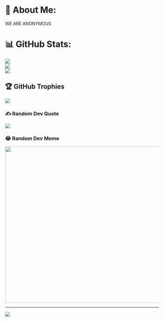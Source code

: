 # 💫 About Me:
WE ARE ANONYMOUS

# 📊 GitHub Stats:
![](https://github-readme-stats.vercel.app/api?username=yo298983&theme=dark&hide_border=false&include_all_commits=false&count_private=false)<br/>
![](https://github-readme-streak-stats.herokuapp.com/?user=yo298983&theme=dark&hide_border=false)<br/>
![](https://github-readme-stats.vercel.app/api/top-langs/?username=yo298983&theme=dark&hide_border=false&include_all_commits=false&count_private=false&layout=compact)

## 🏆 GitHub Trophies
![](https://github-profile-trophy.vercel.app/?username=yo298983&theme=radical&no-frame=false&no-bg=true&margin-w=4)

### ✍️ Random Dev Quote
![](https://quotes-github-readme.vercel.app/api?type=vetical&theme=dark)

### 😂 Random Dev Meme
<img src="https://random-memer.herokuapp.com/" width="512px"/>

---
[![](https://visitcount.itsvg.in/api?id=yo298983&icon=7&color=12)](https://visitcount.itsvg.in)


